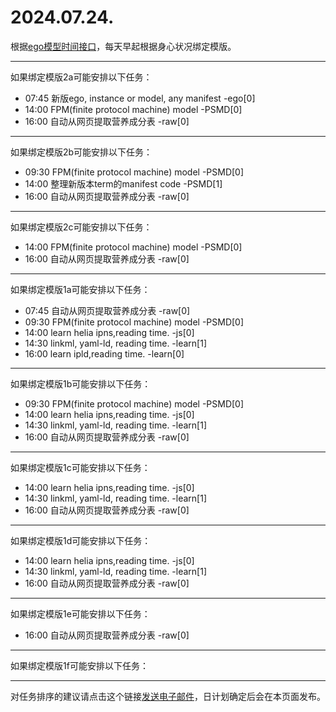 # 2024.07.24.

根据[ego模型时间接口](https://gitee.com/hyg/blog/blob/master/timeflow.md)，每天早起根据身心状况绑定模版。

---
如果绑定模版2a可能安排以下任务：

- 07:45	新版ego, instance or model, any manifest -ego[0]
- 14:00	FPM(finite protocol machine) model -PSMD[0]
- 16:00	自动从网页提取营养成分表 -raw[0]

---
如果绑定模版2b可能安排以下任务：

- 09:30	FPM(finite protocol machine) model -PSMD[0]
- 14:00	整理新版本term的manifest code -PSMD[1]
- 16:00	自动从网页提取营养成分表 -raw[0]

---
如果绑定模版2c可能安排以下任务：

- 14:00	FPM(finite protocol machine) model -PSMD[0]
- 16:00	自动从网页提取营养成分表 -raw[0]

---
如果绑定模版1a可能安排以下任务：

- 07:45	自动从网页提取营养成分表 -raw[0]
- 09:30	FPM(finite protocol machine) model -PSMD[0]
- 14:00	learn helia ipns,reading time. -js[0]
- 14:30	linkml, yaml-ld, reading time. -learn[1]
- 16:00	learn ipld,reading time. -learn[0]

---
如果绑定模版1b可能安排以下任务：

- 09:30	FPM(finite protocol machine) model -PSMD[0]
- 14:00	learn helia ipns,reading time. -js[0]
- 14:30	linkml, yaml-ld, reading time. -learn[1]
- 16:00	自动从网页提取营养成分表 -raw[0]

---
如果绑定模版1c可能安排以下任务：

- 14:00	learn helia ipns,reading time. -js[0]
- 14:30	linkml, yaml-ld, reading time. -learn[1]
- 16:00	自动从网页提取营养成分表 -raw[0]

---
如果绑定模版1d可能安排以下任务：

- 14:00	learn helia ipns,reading time. -js[0]
- 14:30	linkml, yaml-ld, reading time. -learn[1]
- 16:00	自动从网页提取营养成分表 -raw[0]

---
如果绑定模版1e可能安排以下任务：

- 16:00	自动从网页提取营养成分表 -raw[0]

---
如果绑定模版1f可能安排以下任务：


---
对任务排序的建议请点击这个链接<a href="mailto:huangyg@mars22.com?subject=关于2024.07.24.任务排序的建议&body=date: 2024.07.24.%0D%0Afile: ../../blog/release/time/d.20240724.md%0D%0A---请勿修改邮件主题及以上内容---%0D%0A">发送电子邮件</a>，日计划确定后会在本页面发布。